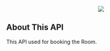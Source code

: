 <p align="center"><img src="https://laravel.com/assets/img/components/logo-laravel.svg"></p>

<p align="center">


## About This API

This API used for booking the Room.




